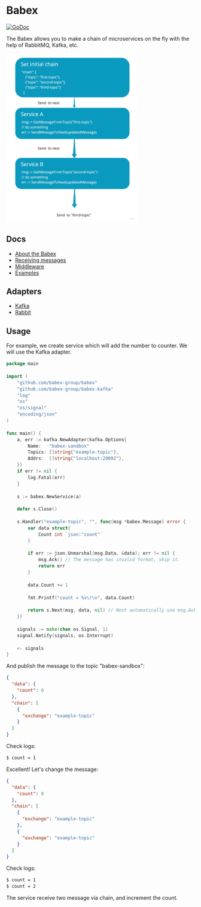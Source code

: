# Babex

[![GoDoc](http://img.shields.io/badge/go-documentation-blue.svg?style=flat-square)](https://godoc.org/github.com/matroskin13/babex)

The Babex allows you to make a chain of microservices on the fly with the help of RabbitMQ, Kafka, etc.

<img src="example.jpg" width="350" title="example">

## Docs

- [About the Babex](docs/protocol.md)
- [Receiving messages](docs/receiving.md)
- [Middleware](docs/middleware.md)
- [Examples](https://github.com/babex-group/examples)

## Adapters

- [Kafka](https://github.com/babex-group/babex-kafka)
- [Rabbit](https://github.com/babex-group/babex-rabbit)

## Usage

For example, we create service which will add the number to counter. We will use the Kafka adapter.

```go
package main

import (
	"github.com/babex-group/babex"
	"github.com/babex-group/babex-kafka"
	"log"
	"os"
	"os/signal"
	"encoding/json"
)

func main() {
	a, err := kafka.NewAdapter(kafka.Options{
		Name:   "babex-sandbox"
		Topics: []string{"example-topic"},
		Addrs:  []string{"localhost:29092"},
	})
	if err != nil {
		log.Fatal(err)
	}

	s := babex.NewService(a)

	defer s.Close()

	s.Handler("example-topic", "", func(msg *babex.Message) error {
		var data struct{
			Count int `json:"count"`
		}

		if err := json.Unmarshal(msg.Data, &data); err != nil {
			msg.Ack() // The message has invalid format, skip it.
			return err
		}

		data.Count += 1

		fmt.Printf("count = %v\r\n", data.Count)

		return s.Next(msg, data, nil) // Next automatically use msg.Ack()
	})

	signals := make(chan os.Signal, 1)
	signal.Notify(signals, os.Interrupt)

	<- signals
}
```

And publish the message to the topic "babex-sandbox":

```json
{
  "data": {
    "count": 0
  },
  "chain": [
    {
      "exchange": "example-topic"
    }
  ]
}
```

Check logs:

```bash
$ count = 1
```

Excellent! Let's change the message:

```json
{
  "data": {
    "count": 0
  },
  "chain": [
    {
      "exchange": "example-topic"
    },
    {
      "exchange": "example-topic"
    }
  ]
}
```

Check logs:

```bash
$ count = 1
$ count = 2
```

The service receive two message via chain, and increment the count.
